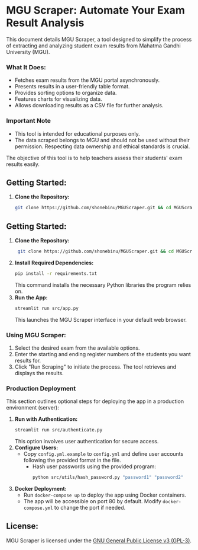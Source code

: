 # MGU Scraper: Automate Your Exam Result Analysis

This document details MGU Scraper, a tool designed to simplify the process of extracting and analyzing student exam results from Mahatma Gandhi University (MGU).

### What It Does:
- Fetches exam results from the MGU portal asynchronously.
- Presents results in a user-friendly table format.
- Provides sorting options to organize data.
- Features charts for visualizing data.
- Allows downloading results as a CSV file for further analysis.

### Important Note
- This tool is intended for educational purposes only.
- The data scraped belongs to MGU and should not be used without their permission. Respecting data ownership and ethical standards is crucial.

The objective of this tool is to help teachers assess their students' exam results easily.

## Getting Started:
1. **Clone the Repository:**
   ```bash
   git clone https://github.com/shonebinu/MGUScraper.git && cd MGUScraper

## Getting Started:
1. **Clone the Repository:**
   ```bash
    git clone https://github.com/shonebinu/MGUScraper.git && cd MGUScraper
   ```
2. **Install Required Dependencies:**
    ```bash
    pip install -r requirements.txt
    ```
    This command installs the necessary Python libraries the program relies on.
3. **Run the App:**
    ```bash
    streamlit run src/app.py
    ```
    This launches the MGU Scraper interface in your default web browser.

### Using MGU Scraper:
1. Select the desired exam from the available options.
2. Enter the starting and ending register numbers of the students you want results for.
3. Click "Run Scraping" to initiate the process. The tool retrieves and displays the results.

### Production Deployment
This section outlines optional steps for deploying the app in a production environment (server):
1. **Run with Authentication:**
    ```bash
    streamlit run src/authenticate.py
    ```
    This option involves user authentication for secure access.
2. **Configure Users:**
    - Copy `config.yml.example` to `config.yml` and define user accounts following the provided format in the file. 
      - Hash user passwords using the provided program:
        ```bash
        python src/utils/hash_password.py "password1" "password2"
        ```
3. **Docker Deployment:**
    - Run `docker-compose up` to deploy the app using Docker containers.
    - The app will be accessible on port 80 by default. Modify `docker-compose.yml` to change the port if needed.
  
## License:
MGU Scraper is licensed under the [GNU General Public License v3 (GPL-3)](LICENSE).

